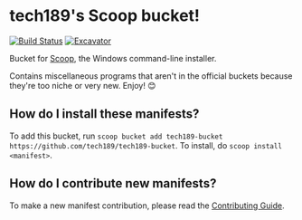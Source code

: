 # tech189's Scoop bucket!

[![Build Status](https://ci.appveyor.com/api/projects/status/<appveyor-badge-id>?svg=true)](https://ci.appveyor.com/project/tech189/tech189-bucket "Build Status") [![Excavator](https://github.com/tech189/tech189-bucket/actions/workflows/excavator.yml/badge.svg)](https://github.com/tech189/tech189-bucket/actions/workflows/excavator.yml)

Bucket for [Scoop](https://scoop.sh), the Windows command-line installer.

Contains miscellaneous programs that aren't in the official buckets because they're too niche or very new. Enjoy! 😊

How do I install these manifests?
---------------------------------

To add this bucket, run `scoop bucket add tech189-bucket https://github.com/tech189/tech189-bucket`. To install, do `scoop install <manifest>`.

How do I contribute new manifests?
----------------------------------

To make a new manifest contribution, please read the [Contributing Guide](https://github.com/ScoopInstaller/.github/blob/main/.github/CONTRIBUTING.md).
